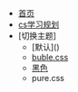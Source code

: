 - [首页](/)
- [cs学习规划](/cs-self-earning/CS学习规划.md)
- [切换主题]
   - [默认](<a data-theme="vue"></a>)
   - <a data-theme="buble" href="https://cdn.jsdelivr.net/npm/docsify@4/lib/themes/buble.css">buble.css</a>
   - [黑色](https://cdn.jsdelivr.net/npm/docsify@4/lib/themes/buble.css)
   - <a data-theme="pure">pure.css</a>